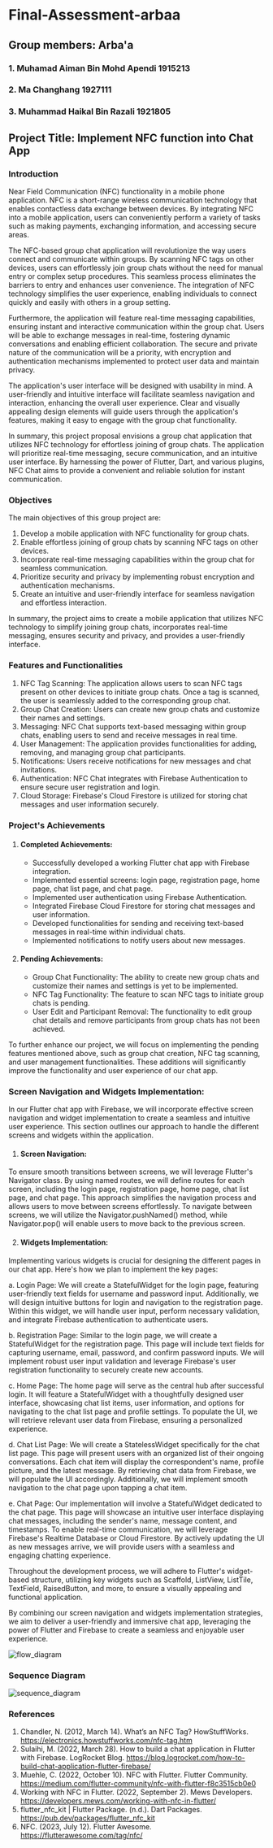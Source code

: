 # Final-Assessment-arbaa

## Group members: Arba'a
### 1. Muhamad Aiman Bin Mohd Apendi 1915213
### 2. Ma Changhang 1927111
### 3. Muhammad Haikal Bin Razali 1921805

## Project Title: Implement NFC function into Chat App 

### Introduction
  Near Field Communication (NFC) functionality in a mobile phone application. NFC is a short-range wireless communication technology that enables contactless data exchange between devices. By integrating NFC into a mobile application, users can conveniently perform a variety of tasks such as making payments, exchanging information, and accessing secure areas.
  
   The NFC-based group chat application will revolutionize the way users connect and communicate within groups. By scanning NFC tags on other devices, users can effortlessly join group chats without the need for manual entry or complex setup procedures. This seamless process eliminates the barriers to entry and enhances user convenience. The integration of NFC technology simplifies the user experience, enabling individuals to connect quickly and easily with others in a group setting.

  Furthermore, the application will feature real-time messaging capabilities, ensuring instant and interactive communication within the group chat. Users will be able to exchange messages in real-time, fostering dynamic conversations and enabling efficient collaboration. The secure and private nature of the communication will be a priority, with encryption and authentication mechanisms implemented to protect user data and maintain privacy.

  The application's user interface will be designed with usability in mind. A user-friendly and intuitive interface will facilitate seamless navigation and interaction, enhancing the overall user experience. Clear and visually appealing design elements will guide users through the application's features, making it easy to engage with the group chat functionality.

  In summary, this project proposal envisions a group chat application that utilizes NFC technology for effortless joining of group chats. The application will prioritize real-time messaging, secure communication, and an intuitive user interface. By harnessing the power of Flutter, Dart, and various plugins, NFC Chat aims to provide a convenient and reliable solution for instant communication.


### Objectives
The main objectives of this group project are:
1. Develop a mobile application with NFC functionality for group chats.
2. Enable effortless joining of group chats by scanning NFC tags on other devices.
3. Incorporate real-time messaging capabilities within the group chat for seamless communication.
4. Prioritize security and privacy by implementing robust encryption and authentication mechanisms.
5. Create an intuitive and user-friendly interface for seamless navigation and effortless interaction.

In summary, the project aims to create a mobile application that utilizes NFC technology to simplify joining group chats, incorporates real-time messaging, ensures security and privacy, and provides a user-friendly interface.


### Features and Functionalities
1. NFC Tag Scanning: The application allows users to scan NFC tags present on other devices to initiate group chats. Once a tag is scanned, the user is seamlessly added to the corresponding group chat.
2. Group Chat Creation: Users can create new group chats and customize their names and settings.
3. Messaging: NFC Chat supports text-based messaging within group chats, enabling users to send and receive messages in real time.
4. User Management: The application provides functionalities for adding, removing, and managing group chat participants.
5. Notifications: Users receive notifications for new messages and chat invitations.
6. Authentication: NFC Chat integrates with Firebase Authentication to ensure secure user registration and login.
7. Cloud Storage: Firebase's Cloud Firestore is utilized for storing chat messages and user information securely.


### Project's Achievements
1. #### Completed Achievements:
   - Successfully developed a working Flutter chat app with Firebase integration.
   - Implemented essential screens: login page, registration page, home page, chat list page, and chat page.
   - Implemented user authentication using Firebase Authentication.
   - Integrated Firebase Cloud Firestore for storing chat messages and user information.
   - Developed functionalities for sending and receiving text-based messages in real-time within individual chats.
   - Implemented notifications to notify users about new messages.

2. #### Pending Achievements:
   - Group Chat Functionality: The ability to create new group chats and customize their names and settings is yet to be implemented.
   - NFC Tag Functionality: The feature to scan NFC tags to initiate group chats is pending.
   - User Edit and Participant Removal: The functionality to edit group chat details and remove participants from group chats has not been achieved.

To further enhance our project, we will focus on implementing the pending features mentioned above, such as group chat creation, NFC tag scanning, and user management functionalities. These additions will significantly improve the functionality and user experience of our chat app.



### Screen Navigation and Widgets Implementation:
In our Flutter chat app with Firebase, we will incorporate effective screen navigation and widget implementation to create a seamless and intuitive user experience. This section outlines our approach to handle the different screens and widgets within the application.

1. #### Screen Navigation:
To ensure smooth transitions between screens, we will leverage Flutter's Navigator class. By using named routes, we will define routes for each screen, including the login page, registration page, home page, chat list page, and chat page. This approach simplifies the navigation process and allows users to move between screens effortlessly. To navigate between screens, we will utilize the Navigator.pushNamed() method, while Navigator.pop() will enable users to move back to the previous screen.

2. #### Widgets Implementation:
Implementing various widgets is crucial for designing the different pages in our chat app. Here's how we plan to implement the key pages:

   a. Login Page: We will create a StatefulWidget for the login page, featuring user-friendly text fields for username and password input. Additionally, we will design intuitive buttons for login and navigation to the registration page. Within this widget, we will handle user input, perform necessary validation, and integrate Firebase authentication to authenticate users.

   b. Registration Page: Similar to the login page, we will create a StatefulWidget for the registration page. This page will include text fields for capturing username, email, password, and confirm password inputs. We will implement robust user input validation and leverage Firebase's user registration functionality to securely create new accounts.

   c. Home Page: The home page will serve as the central hub after successful login. It will feature a StatefulWidget with a thoughtfully designed user interface, showcasing chat list items, user information, and options for navigating to the chat list page and profile settings. To populate the UI, we will retrieve relevant user data from Firebase, ensuring a personalized experience.

   d. Chat List Page: We will create a StatelessWidget specifically for the chat list page. This page will present users with an organized list of their ongoing conversations. Each chat item will display the correspondent's name, profile picture, and the latest message. By retrieving chat data from Firebase, we will populate the UI accordingly. Additionally, we will implement smooth navigation to the chat page upon tapping a chat item.

   e. Chat Page: Our implementation will involve a StatefulWidget dedicated to the chat page. This page will showcase an intuitive user interface displaying chat messages, including the sender's name, message content, and timestamps. To enable real-time communication, we will leverage Firebase's Realtime Database or Cloud Firestore. By actively updating the UI as new messages arrive, we will provide users with a seamless and engaging chatting experience.

Throughout the development process, we will adhere to Flutter's widget-based structure, utilizing key widgets such as Scaffold, ListView, ListTile, TextField, RaisedButton, and more, to ensure a visually appealing and functional application.

By combining our screen navigation and widgets implementation strategies, we aim to deliver a user-friendly and immersive chat app, leveraging the power of Flutter and Firebase to create a seamless and enjoyable user experience.

![flow_diagram](https://github.com/cookat99/Final-Assessment-arbaa/assets/130360701/fb8c032e-03e4-491a-be26-e988ec70132a)


### Sequence Diagram
![sequence_diagram](https://github.com/cookat99/Final-Assessment-arbaa/assets/130360701/49832344-01a0-4d01-aa00-9c77e3fc88dd)


### References
1. Chandler, N. (2012, March 14). What’s an NFC Tag? HowStuffWorks. https://electronics.howstuffworks.com/nfc-tag.htm
2. Sulaihi, M. (2022, March 28). How to build a chat application in Flutter with Firebase. LogRocket Blog. https://blog.logrocket.com/how-to-build-chat-application-flutter-firebase/
3. Muehle, C. (2022, October 10). NFC with Flutter. Flutter Community. https://medium.com/flutter-community/nfc-with-flutter-f8c3515cb0e0
4. Working with NFC in Flutter. (2022, September 2). Mews Developers. https://developers.mews.com/working-with-nfc-in-flutter/
5. flutter_nfc_kit | Flutter Package. (n.d.). Dart Packages. https://pub.dev/packages/flutter_nfc_kit
6. NFC. (2023, July 12). Flutter Awesome. https://flutterawesome.com/tag/nfc/

‌

